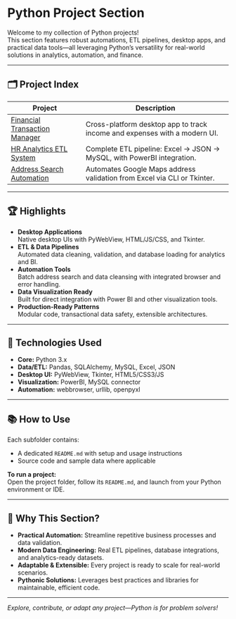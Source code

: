 # Python Project Section

Welcome to my collection of Python projects!  
This section features robust automations, ETL pipelines, desktop apps, and practical data tools—all leveraging Python’s versatility for real-world solutions in analytics, automation, and finance.

---

## 🗂️ Project Index

| Project                                               | Description                                                              |
|-------------------------------------------------------|--------------------------------------------------------------------------|
| [Financial Transaction Manager](./Transaction-Manager)   | Cross-platform desktop app to track income and expenses with a modern UI.|
| [HR Analytics ETL System](./SQL-ETL)                   | Complete ETL pipeline: Excel → JSON → MySQL, with PowerBI integration.   |
| [Address Search Automation](./Pandas-WeBrowser)          | Automates Google Maps address validation from Excel via CLI or Tkinter.  |

---

## 🏆 Highlights

- **Desktop Applications**  
  Native desktop UIs with PyWebView, HTML/JS/CSS, and Tkinter.
- **ETL & Data Pipelines**  
  Automated data cleaning, validation, and database loading for analytics and BI.
- **Automation Tools**  
  Batch address search and data cleansing with integrated browser and error handling.
- **Data Visualization Ready**  
  Built for direct integration with Power BI and other visualization tools.
- **Production-Ready Patterns**  
  Modular code, transactional data safety, extensible architectures.

---

## 🔧 Technologies Used

- **Core:** Python 3.x
- **Data/ETL:** Pandas, SQLAlchemy, MySQL, Excel, JSON
- **Desktop UI:** PyWebView, Tkinter, HTML5/CSS3/JS
- **Visualization:** PowerBI, MySQL connector
- **Automation:** webbrowser, urllib, openpyxl

---

## 📚 How to Use

Each subfolder contains:
- A dedicated `README.md` with setup and usage instructions
- Source code and sample data where applicable

**To run a project:**  
Open the project folder, follow its `README.md`, and launch from your Python environment or IDE.

---

## 🚀 Why This Section?

- **Practical Automation:** Streamline repetitive business processes and data validation.
- **Modern Data Engineering:** Real ETL pipelines, database integrations, and analytics-ready datasets.
- **Adaptable & Extensible:** Every project is ready to scale for real-world scenarios.
- **Pythonic Solutions:** Leverages best practices and libraries for maintainable, efficient code.

---

*Explore, contribute, or adapt any project—Python is for problem solvers!*
